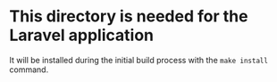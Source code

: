 # This directory is needed for the Laravel application

It will be installed during the initial build process with the `make install` command.
